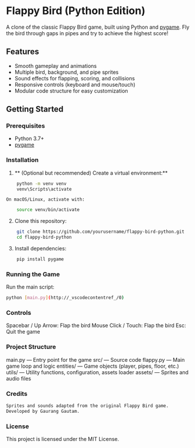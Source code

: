 # Flappy Bird (Python Edition)

A clone of the classic Flappy Bird game, built using Python and [pygame](https://www.pygame.org/). Fly the bird through gaps in pipes and try to achieve the highest score!

## Features

- Smooth gameplay and animations
- Multiple bird, background, and pipe sprites
- Sound effects for flapping, scoring, and collisions
- Responsive controls (keyboard and mouse/touch)
- Modular code structure for easy customization

## Getting Started

### Prerequisites

- Python 3.7+
- [pygame](https://pypi.org/project/pygame/)

### Installation

1. ** (Optional but recommended) Create a virtual environment:**
```bash
    python -m venv venv
    venv\Scripts\activate
```
    On macOS/Linux, activate with:
```bash
    source venv/bin/activate
```

2. Clone this repository:
```bash
    git clone https://github.com/yourusername/flappy-bird-python.git
    cd flappy-bird-python
```

3. Install dependencies:
```bash
    pip install pygame
```

### Running the Game

Run the main script:
```bash
python [main.py](http://_vscodecontentref_/0)
```

### Controls
Spacebar / Up Arrow: Flap the bird
Mouse Click / Touch: Flap the bird
Esc: Quit the game

### Project Structure
main.py — Entry point for the game
src/ — Source code
flappy.py — Main game loop and logic
entities/ — Game objects (player, pipes, floor, etc.)
utils/ — Utility functions, configuration, assets loader
assets/ — Sprites and audio files

### Credits
```bash
Sprites and sounds adapted from the original Flappy Bird game.
Developed by Gaurang Gautam.
```

### License
This project is licensed under the MIT License.